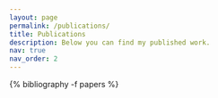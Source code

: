 ```yaml
---
layout: page
permalink: /publications/
title: Publications
description: Below you can find my published work.
nav: true
nav_order: 2
---
```

<!-- _pages/publications.md -->
<div class="publications">

{% bibliography -f papers %}

</div>
